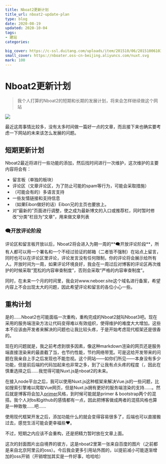```yaml
---
title: Nboat2更新计划
title_url: nboat2-update-plan
type: blog
date: 2020-08-19
updated: 2020-10-04
tags: 
- 建站
categories:

big_cover: https://c-ssl.duitang.com/uploads/item/201510/06/20151006103346_x4YSP.thumb.1000_0.jpeg
small_cover: https://nboater.oss-cn-beijing.aliyuncs.com/nuxt.svg
mark: 100
---
```

# Nboat2更新计划
> 我个人打算的Nboat2的短期和长期的发展计划，将来会怎样继续做这个网站

![](https://c-ssl.duitang.com/uploads/item/201510/06/20151006103346_x4YSP.thumb.1000_0.jpeg) 

最近这周事情比较多，没有太多时间做一篇好一点的文章，而且接下来也确实要考虑一下网站的未来该怎么发展的问题。

## 短期更新计划

Nboat2最近将进行一些功能的添加，然后找时间进行一次维护，这次维护的主要内容将会有：

- 留言板（单独的板块）
- 评论区（文章评论区，为了防止可能的spam等行为，可能会采取措施）
- （可能会有的）多语言支持
- 一些友情链接和支持信息
- （如果Eibon做好的话）Eibon兄的主页也要放上。
- 对“最新的”页面进行调整，使之成为最新博文的入口或推荐栏，同时暂时修改“分类”栏目为“文章”，用来做文章列表

### 🗨开放评论阶段

评论区和留言板开放以后，Nboat2将会进入为期一周的**🗨开放评论阶段**，所有人都可以用一个署名和一个不经过验证的邮箱（二者皆不强制）在站点上留言，同时也可以在评论区里评论，评论发言没有任何限制，你的评论将会展示给所有人。开放时间为一周，如果评论环境良好，我会在一周过后对博客的评论区再次维护的时候采取“宽松的内容审查制度”，否则会采取“严格的内容审查制度”。

同时，在未来一个月的时间里，我会对www.neboer.site这个域名进行备案，希望内容上不会出现太大的问题，因此希望评论和留言的各位小心一些。

## 重构计划

是的……Nboat2也可能面临一次重构，重构完成的Nboat2就叫Nboat3吧。现在采用的服务端渲染方法让代码变得难以有效组织，使得维护的难度大大增加。这些本不应该由开发者来解决的问题也让我比较头疼，于是开始考虑现代框架还是很香的。

现在的问题就是，我之前考虑到很多因素，像这种markdown渲染的网页还是服务端直接渲染来的最直截了当，也节约性能，节约网络带宽。可是这给开发带来的问题在我亲自上手之后发现也不能忽视。这个网站——如你们所见——本身没有多少功能，但是前后端的代码加起来也非常之多，到了让我有点头疼的程度（，因此在慎重选择之后……我觉得可能Nuxt.js是nboat2的未来。

在接入node平台之后，我可以使用Nuxt.js这种框架来解决Vue.js的一些问题，比如搜索引擎难以爬取Vue网页，但是Nuxt.js拥有更好的服务端渲染的支持……。然后就是博客将会加入[primer](https://github.com/primer/css)风格，到时候可能就是primer & bootstrap两个的混搭。我个人对bs和github的感情都有一点，因此把博客做成两者的混搭风格也算是一种致敬……吧……

使用现代框架开发之后，添加功能什么的就会变得容易很多了，后端也可以直接搬过去，感觉生活可能会更幸福些❤。

不过，短期之内应该不会重构，还是把精力暂时放在文章上面。

这次的封面图片出自境界的彼方，这是nboat2里第一张来自百度的图片（之前都是来自北京阿里云的oss）。今后我会更多引用站外图的，以提前减小可能逐渐增加的oss开销（开销增加其实是一件好事，哈哈哈）
